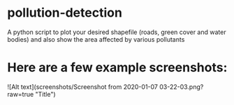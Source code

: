 # pollution-detection
A python script to plot your desired shapefile (roads, green cover and water bodies) and also show the area affected by various pollutants
  
# Here are a few example screenshots:
![Alt text](screenshots/Screenshot from 2020-01-07 03-22-03.png?raw=true "Title")
